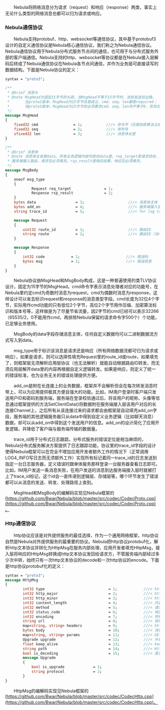 &emsp;&emsp;Nebula将网络消息分为请求（request）和响应（response）两类，事实上无论什么类型的网络消息也都可以归为请求或响应。

### Nebula通信协议
&emsp;&emsp;Nebula支持protobuf、http、websocket等通信协议，其中基于protobuf3设计的自定义通信协议是Nebula核心通信协议，我们称之为Nebula通信协议。Nebula通信协议用于Nebula分布式服务节点间的通信，也可用于与分布式服务外部的客户端通信。Nebula支持的http、websocket等协议都是在Nebula接入层解码后转成了Nebula通信协议在Nebula各节点间通信，并作为业务层可直接读写的数据结构。下面是Nebula协议的定义：

```protobuf
syntax = "proto3";

/**
 * @brief 消息头
 * @note MsgHead为固定15字节的头部，当MsgHead不等于15字节时，消息发送将出错。
 *       在proto2版本，MsgHead为15字节总是成立，cmd、seq、len都是required；
 *       但proto3版本，MsgHead为15字节则必须要求cmd、seq、len均不等于0，否则无法正确进行收发编解码。
 */
message MsgHead
{
    fixed32 cmd                = 1;           ///< 命令字（压缩加密算法占高位1字节）
    fixed32 seq                = 2;           ///< 序列号
    sfixed32 len               = 3;           ///< 消息体长度
}

/**
 * @brief 消息体
 * @note 消息体主体是data，所有业务逻辑内容均放在data里。req_target是请求目标，用于
 * 服务端接入路由，请求包必须填充。rsp_result是响应结果，响应包必须填充。
 */
message MsgBody
{
    oneof msg_type
    {
            Request req_target               = 1;                       ///< 请求目标（请求包必须填充）
            Response rsp_result              = 2;                       ///< 响应结果（响应包必须填充）
    }
    bytes data                  = 3;                    ///< 消息体主体
    bytes add_on                = 4;                    ///< 服务端接入层附加在请求包的数据（客户端无须理会）
    string trace_id             = 5;                    ///< for log trace

    message Request
    {
        uint32 route_id         = 1;                    ///< 路由ID
        string route            = 2;                    ///< 路由ID（当route_id用整型无法表达时使用）
    }

    message Response
    {
        int32 code            = 1;                     ///< 错误码
        bytes msg             = 2;                     ///< 错误信息
    }
}
```

&emsp;&emsp;Nebula协议由MsgHead和MsgBody构成，这是一种普遍使用的类TLV协议设计。固定为15字节的MsgHead。cmd命令字表示消息处理者对应的功能号，在Nebula里约定cmd为奇数时消息为request，cmd为偶数时消息为response，这样设计可以省去标识request和response的消息类型字段。cmd长度为32位4个字节，实际用作cmd功能的只有低位2个字节，高位2个字节用作压缩、加密算法标识和版本号等，这样做是为了尽量节省流量，因2字节的cmd已经可以表示32266（65535/2，0不能用作cmd，再排除Nebula保留的请求命令字500个）个功能，已足够业务使用。

&emsp;&emsp;MsgBody的data字段存储消息主体，任何自定义数据均可以二进制数据流方式写入到data。

&emsp;&emsp;msg_type用于标识该消息是请求还是响应（所有网络数据流都可归为请求或响应），如果是请求，则可以选择性填充Request里的route_id或route，如果填充了，则框架层无须解析应用层协议（也无法解析）就能自动根据路由ID转发，而无须应用层解开data里的内容再根据自定义逻辑转发。如果是响应，则定义了统一的错误标准，也为业务无关的错误处理提供方便。

&emsp;&emsp;add_on是附在长连接上的业务数据，框架并不会解析但会在每次转发消息时带上，可以为应用提供极其方便且强大的功能。比如，IM用户登录时客户端只发送用户ID和密码到服务端，服务端在登录校验通过后，将该用户的昵称、头像等信息通过框架提供的方法SetClientData()将数据附在服务端接入层该用户对应的长连接Channel上，之后所有从该连接过来的请求都会由框架层自动填充add_on字段，服务端的其他逻辑服务器只从data中得到自定义业务逻辑（比如聊天消息）数据，却可以从add_on中得到这个发送用户的信息。add_on的设计简化了应用开发逻辑，并降低了客户端与服务端传输的数据量。

&emsp;&emsp;trace_id用于分布式日志跟踪。分布式服务的错误定位是相当麻烦的，Nebula分布式服务解决方案提供了日志跟踪功能，协议里的trace_id字段的设计使得Nebula框架可以在完全不增加应用开发者额外工作的情况下（正常调用LOG4_INFO写日志而无须额外工作）实现所有标记着同一trace_id的日志发送到指定一台日志服务器，定义错误时跟单体服务那样登录一台服务器查看日志即可。比如，IM用户发送一条消息失败，在用户发送的消息到达服务端接入层时就被打上了trace_id标记，这个id会一直传递到逻辑层、存储层等，哪个环节发生了错误都可以从消息的发送、转发、处理路径上查到。

&emsp;&emsp;MsgHead和MsgBody的编解码实现见Nebula框架的[https://github.com/Bwar/Nebula/blob/master/src/codec/CodecProto.cpp](https://github.com/Bwar/Nebula/blob/master/src/codec/CodecProto.cpp)。

### Http通信协议
&emsp;&emsp;http协议应该是对外提供服务的最佳选择，作为一个通用网络框架，http协议自然是Nebula对外提供服务的最重要的协议。Nebula把http协议protobuf化，解析http文本协议并转化为HttpMsg在服务内部处理，应用开发者填充HttpMsg，接入层将响应的HttpMsg转换成http文本协议发回给请求方，不管服务端内部经过多少次中转，始终只有一次http文本协议的decode和一次http协议的encode。下面是http协议protobuf化的定义：

```protobuf
syntax = "proto3";
message HttpMsg
{
        int32 type                             = 1;            ///< http_parser_type 请求或响应
        int32 http_major                       = 2;            ///< http大版本号
        int32 http_minor                       = 3;            ///< http小版本号
        int32 content_length                   = 4;            ///< 内容长度
        int32 method                           = 5;            ///< 请求方法
        int32 status_code                      = 6;            ///< 响应状态码
        int32 encoding                         = 7;            ///< 传输编码（只在encode时使用，当 Transfer-Encoding: chunked 时，用于标识chunk序号，0表示第一个chunk，依次递增）
        string url                             = 8;            ///< 地址
        map<string, string> headers            = 9;            ///< http头域
        bytes body                             = 10;           ///< 消息体（当 Transfer-Encoding: chunked 时，只存储一个chunk）
        map<string, string> params             = 11;           ///< GET方法参数，POST方法表单提交的参数
        Upgrade upgrade                        = 12;           ///< 升级协议
        float keep_alive                       = 13;           ///< keep alive time
        string path                            = 14;           ///< Http Decode时从url中解析出来，不需要人为填充（encode时不需要填）
        bool is_decoding                       = 15;           ///< 是否正在解码（true 正在解码， false 未解码或已完成解码）
        message Upgrade
        {
            bool is_upgrade             = 1;
            string protocol             = 2;
        }
}
```

&emsp;&emsp;HttpMsg的编解码实现见Nebula框架的[https://github.com/Bwar/Nebula/blob/master/src/codec/CodecHttp.cpp](https://github.com/Bwar/Nebula/blob/master/src/codec/CodecHttp.cpp)。